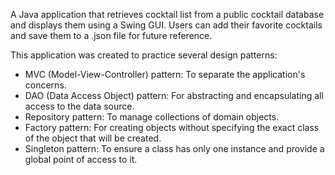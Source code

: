 A Java application that retrieves cocktail list from a public cocktail database and displays them using a Swing GUI. 
Users can add their favorite cocktails and save them to a .json file for future reference.

This application was created to practice several design patterns:

- MVC (Model-View-Controller) pattern: To separate the application's concerns.
- DAO (Data Access Object) pattern: For abstracting and encapsulating all access to the data source.
- Repository pattern: To manage collections of domain objects.
- Factory pattern: For creating objects without specifying the exact class of the object that will be created.
- Singleton pattern: To ensure a class has only one instance and provide a global point of access to it.
